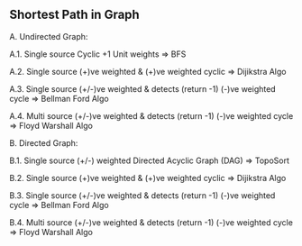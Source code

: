 

## Shortest Path in Graph

A. Undirected Graph:

A.1. Single source Cyclic +1 Unit weights => BFS

A.2. Single source (+)ve weighted & (+)ve weighted cyclic => Dijikstra Algo

A.3. Single source (+/-)ve weighted & detects (return -1) (-)ve weighted cycle => Bellman Ford Algo

A.4. Multi source (+/-)ve weighted & detects (return -1) (-)ve weighted cycle => Floyd Warshall Algo

B. Directed Graph:

B.1. Single source (+/-) weighted Directed Acyclic Graph (DAG) => TopoSort

B.2. Single source (+)ve weighted & (+)ve weighted cyclic => Dijikstra Algo

B.3. Single source (+/-)ve weighted & detects (return -1) (-)ve weighted cycle => Bellman Ford Algo

B.4. Multi source (+/-)ve weighted & detects (return -1) (-)ve weighted cycle => Floyd Warshall Algo


